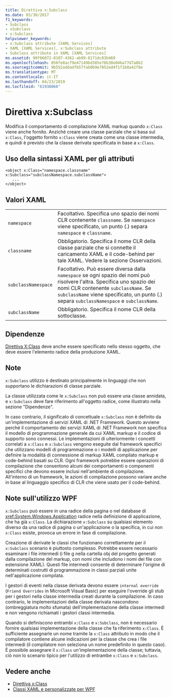```yaml
---
title: Direttiva x:Subclass
ms.date: 03/30/2017
f1_keywords:
- Subclass
- xSubclass
- x:Subclass
helpviewer_keywords:
- x:Subclass attribute [XAML Services]
- XAML [XAML Services], x:Subclass attribute
- Subclass attribute in XAML [XAML Services]
ms.assetid: 99f66072-8107-4362-ab99-8171dc83b469
ms.openlocfilehash: 850fe8acf9e47149bd385e78b30e04ba77d7a8b2
ms.sourcegitcommit: 9b552addadfb57fab0b9e7852ed4f1f1b8a42f8e
ms.translationtype: MT
ms.contentlocale: it-IT
ms.lasthandoff: 04/23/2019
ms.locfileid: "61938866"
---
```

# <a name="xsubclass-directive"></a>Direttiva x:Subclass
Modifica il comportamento di compilazione XAML markup quando `x:Class` viene anche fornito. Anziché creare una classe parziale che si basa sul `x:Class`, l'oggetto fornito `x:Class` viene creata come una classe intermedia, e quindi è previsto che la classe derivata specificata in base a `x:Class`.  
  
## <a name="xaml-attribute-usage"></a>Uso della sintassi XAML per gli attributi  
  
```  
<object x:Class="namespace.classname" x:Subclass="subclassNamespace.subclassName">  
   ...  
</object>  
```  
  
## <a name="xaml-values"></a>Valori XAML  
  
|||  
|-|-|  
|`namespace`|Facoltativo. Specifica uno spazio dei nomi CLR contenente `classname`. Se `namespace` viene specificato, un punto (.) separa `namespace` e `classname`.|  
|`classname`|Obbligatorio. Specifica il nome CLR della classe parziale che si connette il caricamento XAML e il code-behind per tale XAML. Vedere la sezione Osservazioni.|  
|`subclassNamespace`|Facoltativo. Può essere diversa dalla `namespace` se ogni spazio dei nomi può risolvere l'altra. Specifica uno spazio dei nomi CLR contenente `subclassName`. Se `subclassName` viene specificato, un punto (.) separa `subclassNamespace` e `subclassName`.|  
|`subclassName`|Obbligatorio. Specifica il nome CLR della sottoclasse.|  
  
## <a name="dependencies"></a>Dipendenze  
 [Direttiva X:Class](x-class-directive.md) deve anche essere specificato nello stesso oggetto, che deve essere l'elemento radice della produzione XAML.  
  
## <a name="remarks"></a>Note  
 `x:Subclass` utilizzo è destinato principalmente in linguaggi che non supportano le dichiarazioni di classe parziale.  
  
 La classe utilizzata come le `x:Subclass` non può essere una classe annidata, e `x:Subclass` deve fare riferimento all'oggetto radice, come illustrato nella sezione "Dipendenze".  
  
 In caso contrario, il significato di concettuale `x:Subclass` non è definito da un'implementazione di servizi XAML di .NET Framework. Questo avviene perché il comportamento dei servizi XAML di .NET Framework non specifica il modello di programmazione generale da cui XAML markup e il codice di supporto sono connessi. Le implementazioni di ulteriormente i concetti correlati a `x:Class` e `x:Subclass` vengono eseguite dal framework specifici che utilizzano modelli di programmazione o i modelli di applicazione per definire la modalità di connessione di markup XAML compilato markup e code-behind basati su CLR. Ogni framework potrebbe essere operazioni di compilazione che consentono alcuni dei comportamenti o componenti specifici che devono essere inclusi nell'ambiente di compilazione. All'interno di un framework, le azioni di compilazione possono variare anche in base al linguaggio specifico di CLR che viene usato per il code-behind.  
  
## <a name="wpf-usage-notes"></a>Note sull'utilizzo WPF  
 `x:Subclass` può essere in una radice della pagina o nel database di <xref:System.Windows.Application> radice nella definizione di applicazione, che ha già `x:Class`. La dichiarazione `x:Subclass` su qualsiasi elemento diverso da una radice di pagina o un'applicazione o la specifica, in cui non `x:Class` esiste, provoca un errore in fase di compilazione.  
  
 Creazione di derivate le classi che funzionano correttamente per il `x:Subclass` scenario è piuttosto complesso. Potrebbe essere necessario esaminare i file intermedi (i file g nella cartella obj del progetto generati dalla compilazione del markup, con nomi che includono i nomi dei file con estensione XAML). Questi file intermedi consente di determinare l'origine di determinati costrutti di programmazione in classi parziali unite nell'applicazione compilata.  
  
 I gestori di eventi nella classe derivata devono essere `internal override` (`Friend Overrides` in Microsoft Visual Basic) per eseguire l'override gli stub per i gestori nella classe intermedia creati durante la compilazione. In caso contrario, le implementazioni della classe derivata nascondono (ombreggiatura molto sfumata) dell'implementazione della classe intermedi e non vengono richiamati i gestori classi intermedia.  
  
 Quando si definiscono entrambi `x:Class` e `x:Subclass`, non è necessario fornire qualsiasi implementazione della classe che fa riferimento `x:Class`. È sufficiente assegnarle un nome tramite la `x:Class` attributo in modo che il compilatore contiene alcune indicazioni per la classe che crea i file intermedi (il compilatore non seleziona un nome predefinito in questo caso). È possibile assegnare il `x:Class` un'implementazione della classe; tuttavia, ciò non lo scenario tipico per l'utilizzo di entrambe `x:Class` e `x:Subclass`.  
  
## <a name="see-also"></a>Vedere anche

- [Direttiva x:Class](x-class-directive.md)
- [Classi XAML e personalizzate per WPF](../wpf/advanced/xaml-and-custom-classes-for-wpf.md)
